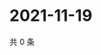 # 2021-11-19

共 0 条

<!-- BEGIN WEIBO -->
<!-- 最后更新时间 Fri Nov 19 2021 02:17:22 GMT+0800 (China Standard Time) -->

<!-- END WEIBO -->
